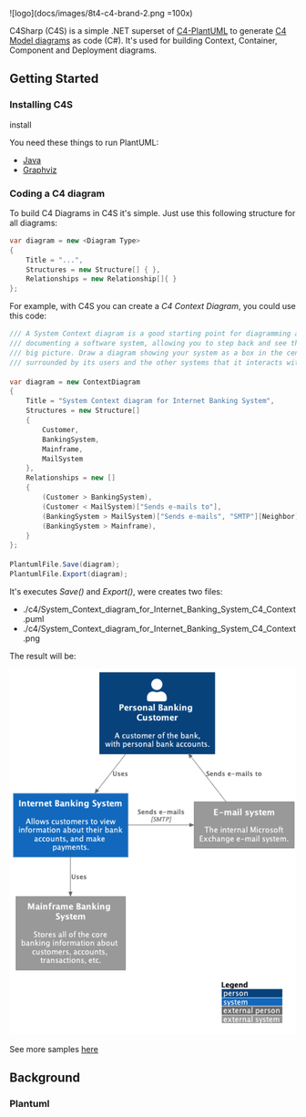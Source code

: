 ![logo](docs/images/8t4-c4-brand-2.png =100x)

C4Sharp (C4S) is a simple .NET superset of [C4-PlantUML](https://github.com/plantuml-stdlib/C4-PlantUML) to generate [C4 Model diagrams](https://c4model.com/) as code (C#). 
It's used for building Context, Container, Component and Deployment diagrams.

## Getting Started

### Installing C4S

install

You need these things to run PlantUML:
- [Java](https://www.java.com/en/download/)
- [Graphviz](https://plantuml.com/graphviz-dot) 

### Coding a C4 diagram

To build C4 Diagrams in C4S it's simple. Just use this following structure for all
diagrams:

```c#
var diagram = new <Diagram Type>
{
    Title = "...",
    Structures = new Structure[] { },
    Relationships = new Relationship[]{ }
};
```

For example, with C4S you can create a _C4 Context Diagram_, 
you could use this code:

```c#
/// A System Context diagram is a good starting point for diagramming and 
/// documenting a software system, allowing you to step back and see the 
/// big picture. Draw a diagram showing your system as a box in the centre,
/// surrounded by its users and the other systems that it interacts with.

var diagram = new ContextDiagram
{
    Title = "System Context diagram for Internet Banking System",
    Structures = new Structure[]
    {
        Customer,
        BankingSystem,
        Mainframe,
        MailSystem
    },
    Relationships = new []
    {
        (Customer > BankingSystem),
        (Customer < MailSystem)["Sends e-mails to"],
        (BankingSystem > MailSystem)["Sends e-mails", "SMTP"][Neighbor],
        (BankingSystem > Mainframe),
    }
};

PlantumlFile.Save(diagram);
PlantumlFile.Export(diagram);
```
It's executes _Save()_ and _Export()_, were creates two files:
- ./c4/System_Context_diagram_for_Internet_Banking_System_C4_Context.puml
- ./c4/System_Context_diagram_for_Internet_Banking_System_C4_Context.png

The result will be:

<div style="text-align: center">

![context-example](docs/images/context-example.png)
</div>

See more samples [here](https://github.com/8T4/c4sharp/tree/main/tests/C4Sharp.Tests/C4Model/Samples)

## Background

### Plantuml